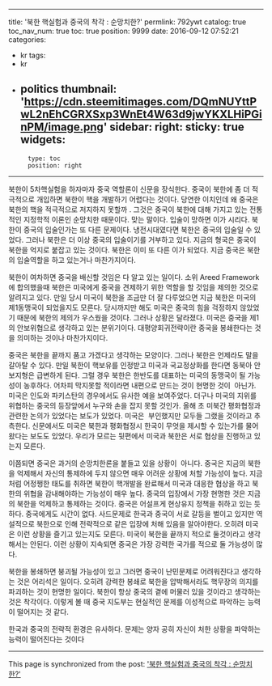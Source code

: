 
---
title: '북한 핵실험과 중국의 착각 : 순망치한?'
permlink: 792ywt
catalog: true
toc_nav_num: true
toc: true
position: 9999
date: 2016-09-12 07:52:21
categories:
- kr
tags:
- kr
- politics
thumbnail: 'https://cdn.steemitimages.com/DQmNUYttPwL2nEhCGRXSxp3WnEt4W63d9jwYKXLHiPGinPM/image.png'
sidebar:
    right:
        sticky: true
widgets:
    -
        type: toc
        position: right
---


북한이 5차핵실험을 하자마자 중국 역할론이 신문을 장식한다. 
중국이 북한에 좀 더 적극적으로 개입하면 북한이 핵을 개발하기 어렵다는 것이다. 당연한 이치인데 왜 중국은 북한의 핵을 적극적으로 저지하지 못할까 . 그것은 중국이 북한에 대해 가지고 있는 전통적인 지정학적 이론인 순망치한 때문이다. 맞는 말이다. 입술이 망하면 이가 시리다. 북한이 중국의 입술인가는 또 다른 문제이다. 냉전시대였다면 북한은 중국의 입술일 수 있었다. 그러나 북한은 더 이상 중국의 입술이기를 거부하고 있다. 지금의 형국은 중국이 북한을 억지로 붙잡고 있는 것이다. 북한은 이미 또 다른 이가 되었다. 지금 중국은 북한의 입술역할을 하고 있는거나 마찬가지이다.

북한이 여차하면 중국을 배신할 것임은 다 알고 있는 일이다. 소위 Areed Framework에 합의했을때 북한은 미국에게 중국을 견제하기 위한 역할을 할 것임을 제의한 것으로 알려지고 있다. 만일 당시 미국이 북한을 조금만 더 잘 다루었으면 지금 북한은 미국의 제1동맹국이 되었을지도 모른다. 당시까지만 해도 미국은 중국의 힘을 걱정하지 않았었기 때문에 북한의 제의가 우스웠을 것이다. 그러나 상황은 달라졌다. 미국은 중국을 제1의 안보위협으로 생각하고 있는 분위기이다. 대평양회귀전략이란 중국을 봉쇄한다는 것을 의미하는 것이나 마찬가지이다. 

중국은 북한을 끝까지 품고 가겠다고 생각하는 모양이다. 그러나 북한은 언제라도 말을 갈아탈 수 있다. 만일 북한이 핵보유를 인정받고 미국과 국교정상화를 한다면 동북아 안보지형은 급변하게 된다. 그럴 경우 북한은 한반도를 대표하는 미국의 동맹국이 될 가능성이 농후하다. 어차피 막지못할 적이라면 내편으로 만드는 것이 현명한 것이  아닌가. 미국은 인도와 파키스탄의 경우에서도 유사한 예을 보여주었다. 더구나 미국의 지위를 위협하는 중국의 등장앞에서 누구와 손을 잡지 못할 것인가. 올해 초 미북간 평화협정과 관련한 논의가 있었다는 보도가 있었다. 미국은  부인했지만 모두들 그랬을 것이라고 추측한다. 신문에서도 미국은 북한과 평화협정시 한국이 무엇을 제시할 수 있는가를 물어왔다는 보도도 있었다. 우리가 모르는 뒷편에서 미국과 북한은 서로 협상을 진행하고 있는지 모른다. 

이쯤되면 중국은 과거의 순망치한론을 붙들고 있을 상황이  아니다. 중국은 지금의 북한을 억제해서 자신의 통제하에 두지 않으면 매우 어려운 상황에 처할 가능성이 높다. 지금처럼 어정쩡한 태도를 취하면 북한이 핵개발을 완료해서 미국과 대응한 협상을 하고 북한의 위협을 감내해야하는 가능성이 매우 높다. 중국의 입장에서 가장 현명한 것은 지금의 북한을 억제하고 통제하는 것이다. 중국은 어설프게 현상유지 정책을 취하고 있는 듯 하다. 중국에게도 시간이 없다. 사드문제로 한국과 중국이 서로 갈등을 벌이고 있지만 역설적으로 북한으로 인해 전략적으로 같은 입장에 처해 있음을 알아야한다. 오히려 미국은 이런 상황을 즐기고 있는지도 모른다. 미국이 북한을 끝까지 적으로 둘것이라고 생각해서는 안된다. 이런 상황이 지속되면 중국은 가장 강력한 국가를 적으로 둘 가능성이 많다. 

북한을 봉쇄하면 붕괴될 가능성이 있고 그러면 중국이 난민문제로 어려워진다고 생각하는 것은 어리석은 일이다. 오히려 강력한 봉쇄로 북한을 압박해서라도 핵무장의 의지를 파괴하는 것이 현명한 일이다. 북한이 항상 중국의 곁에 머물러 있을 것이라고 생각하는 것은 착각이다. 이렇게 볼 때 중국 지도부는 현실적인 문제를 이성적으로 파악하는 능력이 떨어지는 것 같다.

한국과 중국의 전략적 환경은 유사하다. 문제는 양자 공히 자신이 처한 상황을 파악하는 능력이 떨어진다는 것이다

- - -

This page is synchronized from the post: ['북한 핵실험과 중국의 착각 : 순망치한?'](https://steemit.com/@oldstone/792ywt)
